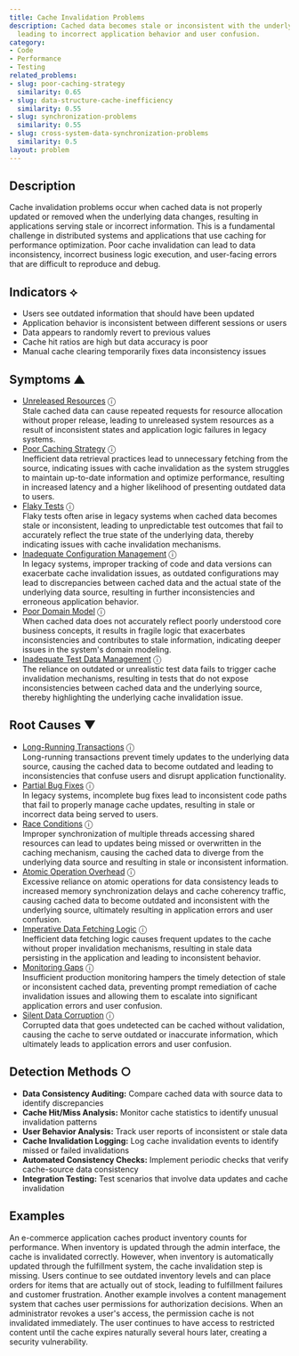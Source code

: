 ```yaml
---
title: Cache Invalidation Problems
description: Cached data becomes stale or inconsistent with the underlying data source,
  leading to incorrect application behavior and user confusion.
category:
- Code
- Performance
- Testing
related_problems:
- slug: poor-caching-strategy
  similarity: 0.65
- slug: data-structure-cache-inefficiency
  similarity: 0.55
- slug: synchronization-problems
  similarity: 0.55
- slug: cross-system-data-synchronization-problems
  similarity: 0.5
layout: problem
---
```


## Description

Cache invalidation problems occur when cached data is not properly updated or removed when the underlying data changes, resulting in applications serving stale or incorrect information. This is a fundamental challenge in distributed systems and applications that use caching for performance optimization. Poor cache invalidation can lead to data inconsistency, incorrect business logic execution, and user-facing errors that are difficult to reproduce and debug.


## Indicators ⟡

- Users see outdated information that should have been updated
- Application behavior is inconsistent between different sessions or users
- Data appears to randomly revert to previous values
- Cache hit ratios are high but data accuracy is poor
- Manual cache clearing temporarily fixes data inconsistency issues


## Symptoms ▲

- [Unreleased Resources](unreleased-resources.md) <span class="info-tooltip" title="Confidence: 0.419, Strength: 0.687">ⓘ</span>
<br/>  Stale cached data can cause repeated requests for resource allocation without proper release, leading to unreleased system resources as a result of inconsistent states and application logic failures in legacy systems.
- [Poor Caching Strategy](poor-caching-strategy.md) <span class="info-tooltip" title="Confidence: 0.410, Strength: 0.815">ⓘ</span>
<br/>  Inefficient data retrieval practices lead to unnecessary fetching from the source, indicating issues with cache invalidation as the system struggles to maintain up-to-date information and optimize performance, resulting in increased latency and a higher likelihood of presenting outdated data to users.
- [Flaky Tests](flaky-tests.md) <span class="info-tooltip" title="Confidence: 0.359, Strength: 0.695">ⓘ</span>
<br/>  Flaky tests often arise in legacy systems when cached data becomes stale or inconsistent, leading to unpredictable test outcomes that fail to accurately reflect the true state of the underlying data, thereby indicating issues with cache invalidation mechanisms.
- [Inadequate Configuration Management](inadequate-configuration-management.md) <span class="info-tooltip" title="Confidence: 0.350, Strength: 0.855">ⓘ</span>
<br/>  In legacy systems, improper tracking of code and data versions can exacerbate cache invalidation issues, as outdated configurations may lead to discrepancies between cached data and the actual state of the underlying data source, resulting in further inconsistencies and erroneous application behavior.
- [Poor Domain Model](poor-domain-model.md) <span class="info-tooltip" title="Confidence: 0.312, Strength: 0.856">ⓘ</span>
<br/>  When cached data does not accurately reflect poorly understood core business concepts, it results in fragile logic that exacerbates inconsistencies and contributes to stale information, indicating deeper issues in the system's domain modeling.
- [Inadequate Test Data Management](inadequate-test-data-management.md) <span class="info-tooltip" title="Confidence: 0.311, Strength: 0.795">ⓘ</span>
<br/>  The reliance on outdated or unrealistic test data fails to trigger cache invalidation mechanisms, resulting in tests that do not expose inconsistencies between cached data and the underlying source, thereby highlighting the underlying cache invalidation issue.

## Root Causes ▼

- [Long-Running Transactions](long-running-transactions.md) <span class="info-tooltip" title="Confidence: 0.500, Strength: 0.890">ⓘ</span>
<br/>  Long-running transactions prevent timely updates to the underlying data source, causing the cached data to become outdated and leading to inconsistencies that confuse users and disrupt application functionality.
- [Partial Bug Fixes](partial-bug-fixes.md) <span class="info-tooltip" title="Confidence: 0.347, Strength: 0.899">ⓘ</span>
<br/>  In legacy systems, incomplete bug fixes lead to inconsistent code paths that fail to properly manage cache updates, resulting in stale or incorrect data being served to users.
- [Race Conditions](race-conditions.md) <span class="info-tooltip" title="Confidence: 0.330, Strength: 0.880">ⓘ</span>
<br/>  Improper synchronization of multiple threads accessing shared resources can lead to updates being missed or overwritten in the caching mechanism, causing the cached data to diverge from the underlying data source and resulting in stale or inconsistent information.
- [Atomic Operation Overhead](atomic-operation-overhead.md) <span class="info-tooltip" title="Confidence: 0.325, Strength: 0.860">ⓘ</span>
<br/>  Excessive reliance on atomic operations for data consistency leads to increased memory synchronization delays and cache coherency traffic, causing cached data to become outdated and inconsistent with the underlying source, ultimately resulting in application errors and user confusion.
- [Imperative Data Fetching Logic](imperative-data-fetching-logic.md) <span class="info-tooltip" title="Confidence: 0.318, Strength: 0.849">ⓘ</span>
<br/>  Inefficient data fetching logic causes frequent updates to the cache without proper invalidation mechanisms, resulting in stale data persisting in the application and leading to inconsistent behavior.
- [Monitoring Gaps](monitoring-gaps.md) <span class="info-tooltip" title="Confidence: 0.308, Strength: 0.928">ⓘ</span>
<br/>  Insufficient production monitoring hampers the timely detection of stale or inconsistent cached data, preventing prompt remediation of cache invalidation issues and allowing them to escalate into significant application errors and user confusion.
- [Silent Data Corruption](silent-data-corruption.md) <span class="info-tooltip" title="Confidence: 0.305, Strength: 0.851">ⓘ</span>
<br/>  Corrupted data that goes undetected can be cached without validation, causing the cache to serve outdated or inaccurate information, which ultimately leads to application errors and user confusion.

## Detection Methods ○

- **Data Consistency Auditing:** Compare cached data with source data to identify discrepancies
- **Cache Hit/Miss Analysis:** Monitor cache statistics to identify unusual invalidation patterns
- **User Behavior Analysis:** Track user reports of inconsistent or stale data
- **Cache Invalidation Logging:** Log cache invalidation events to identify missed or failed invalidations
- **Automated Consistency Checks:** Implement periodic checks that verify cache-source data consistency
- **Integration Testing:** Test scenarios that involve data updates and cache invalidation


## Examples

An e-commerce application caches product inventory counts for performance. When inventory is updated through the admin interface, the cache is invalidated correctly. However, when inventory is automatically updated through the fulfillment system, the cache invalidation step is missing. Users continue to see outdated inventory levels and can place orders for items that are actually out of stock, leading to fulfillment failures and customer frustration. Another example involves a content management system that caches user permissions for authorization decisions. When an administrator revokes a user's access, the permission cache is not invalidated immediately. The user continues to have access to restricted content until the cache expires naturally several hours later, creating a security vulnerability.

